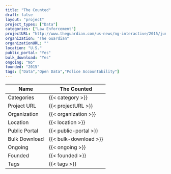 ```yaml
---
title: "The Counted"
draft: false
layout: "project"
project_types: ["Data"]
categories: ["Law Enforcement"]
projectURL: "http://www.theguardian.com/us-news/ng-interactive/2015/jun/01/the-counted-police-killings-us-database"
organization: "The Guardian"
organizationURL: ""
location: "U.S."
public_portal: "Yes"
bulk_download: "Yes"
ongoing: "No"
founded: "2015"
tags: ["Data","Open Data","Police Accountability"]
---
```



Name                    |  The Counted    
------------------------|----
Categories              | {{< category >}} 
Project URL             | {{< projectURL >}} 
Organization            | {{< organization >}} 
Location                | {{< location >}} 
Public Portal           | {{< public-portal >}} 
Bulk Download           | {{< bulk-download >}} 
Ongoing                 | {{< ongoing >}} 
Founded                 | {{< founded >}} 
Tags                    | {{< tags >}} 
